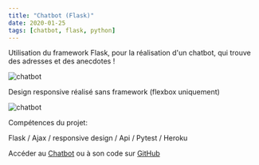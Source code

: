 ```yaml
---
title: "Chatbot (Flask)"
date: 2020-01-25
tags: [chatbot, flask, python]
---
```


Utilisation du framework Flask, pour la réalisation d'un chatbot, qui trouve des adresses et des anecdotes !

<img src="{{ site.url }}{{ site.baseurl }}/images/chatbot/chatbot1.gif" alt="chatbot">

Design responsive réalisé sans framework (flexbox uniquement)

<img src="{{ site.url }}{{ site.baseurl }}/images/chatbot/chatbot2.gif" alt="chatbot">

Compétences du projet:

Flask / Ajax / responsive design / Api / Pytest / Heroku

Accéder au [Chatbot](https://magicalgrandpy.herokuapp.com/) ou à son code sur [GitHub](https://github.com/MassDo/Projet-7-GrandPy)
